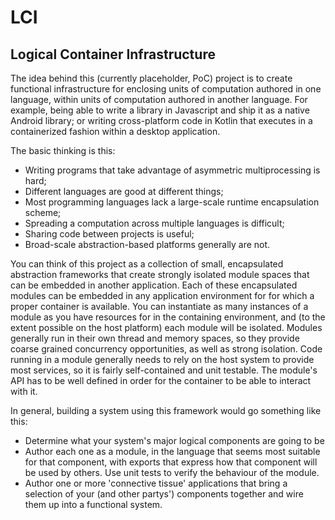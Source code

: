 # LCI
## Logical Container Infrastructure

The idea behind this (currently placeholder, PoC) project is to create functional infrastructure for enclosing units of computation authored in one language, within units of computation authored in another language. For example, being able to write a library in Javascript and ship it as a native Android library; or writing cross-platform code in Kotlin that executes in a containerized fashion within a desktop application.

The basic thinking is this:
* Writing programs that take advantage of asymmetric multiprocessing is hard;
* Different languages are good at different things;
* Most programming languages lack a large-scale runtime encapsulation scheme;
* Spreading a computation across multiple languages is difficult;
* Sharing code between projects is useful;
* Broad-scale abstraction-based platforms generally are not.

You can think of this project as a collection of small, encapsulated abstraction frameworks that create strongly isolated module spaces that can be embedded in another application. Each of these encapsulated modules can be embedded in any application environment for for which a proper container is available. You can instantiate as many instances of a module as you have resources for in the containing environment, and (to the extent possible on the host platform) each module will be isolated. Modules generally run in their own thread and memory spaces, so they provide coarse grained concurrency opportunities, as well as strong isolation. Code running in a module generally needs to rely on the host system to provide most services, so it is fairly self-contained and unit testable. The module's API has to be well defined in order for the container to be able to interact with it.

In general, building a system using this framework would go something like this:
* Determine what your system's major logical components are going to be
* Author each one as a module, in the language that seems most suitable for that component, with exports that express how that component will be used by others. Use unit tests to verify the behaviour of the module.
* Author one or more 'connective tissue' applications that bring a selection of your (and other partys') components together and wire them up into a functional system.
